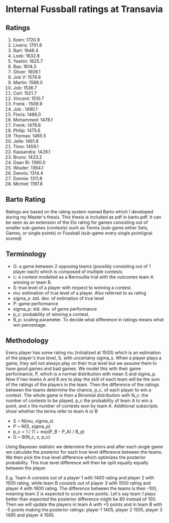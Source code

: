 # Internal Fussball ratings at Transavia
## Ratings
1. Koen: 1720.9 
2. Liveris: 1701.8 
3. Bart: 1648.4 
4. Loek: 1632.8 
5. Yashin: 1625.7 
6. Bas: 1614.3 
7. Oliver: 1609.1 
8. Job V: 1576.8 
9. Martin: 1568.0 
10. Job: 1536.7 
11. Carl: 1521.7 
12. Vincent: 1510.7 
13. Frenk : 1509.9 
14. Job : 1490.1 
15. Floris: 1486.0 
16. Mohammed: 1478.1 
17. Frenk: 1476.6 
18. Philip: 1475.6 
19. Thomas: 1465.5 
20. Jelle: 1461.8 
21. Timo: 1459.1 
22. Kassandra: 1429.1 
23. Bruno: 1423.2 
24. Daan Ri: 1390.0 
25. Wouter: 1364.1 
26. Dennis: 1314.4 
27. Donnie: 1311.8 
28. Michiel: 1197.8 

## Barto Rating
Ratings are based on the rating system named Barto which I developed during my Master's thesis. This thesis is included as pdf in barto.pdf. It can be seen as an extension of the Elo rating for games consisting out of smaller sub-games (contests) such as Tennis (sub-game either Sets, Games, or single points) or Fussball (sub-game every single point/goal scored)
## Terminology
- G: a game between 2 opposing teams (possibly consisting out of 1 player each) which is composed of multiple contests
- c: a contest modelled as a Bernoullia trial with the outcomes team A winning or team B.
- S: true level of a player with respect to winning a contest.
- mu: estimation of true level of a player. Also referred to as rating
- sigma_s: std. dev. of estimation of true level
- P: game performance
- sigma_p: std. dev. of game performance
- p_c: probability of winning a contest.
- B_p: scaling parameter. To decide what difference in ratings means what win percentage.
## Methodology
Every player has some rating mu (initialized at 1500) which is an estimation of the player's true level, S, with uncertainy sigma_s. When a player plays a game, they will not always play on their true level but we assume them to have good games and bad games. We model this with their game performance, P, which is a normal distribution with mean S and sigma_p. Now if two teams A and B are to play the skill of each team will be the sum of the ratings of the players in the team. Then the difference of the ratings between the teams determine the chance, p_c, of each player to win a contest. The whole game is then a Binomial distribution with N_c: the number of contests to be played, p_c the probability of team A to win a point, and x the number of contests won by team A. Additional subscripts show whether the terms refer to team A or B
- S ~ N(mu, sigma_s)
- P ~ N(S, sigma_p)
- p_c = 1 / (1 + exp(P_B - P_A) / B_p)
- G ~ B(N_c, x, p_c)

Using Bayesian statistic we determine the priors and after each single game we calculate the posterior for each true level difference between the teams. We then pick the true level difference which optimizes the posterior probability. This true level difference will then be split equally equally between the player. 

E.g. Team A consists out of a player 1 with 1400 rating and player 2 with 1500 rating, while team B consists out of player 3 with 1500 rating and player 4 with 1600 rating. The difference between the teams is then -100, meaning team 2 is expected to score more points. Let's say team 1 plays better than expected the posterior difference might be 80 instead of 100. Then we will update the players in team A with +5 points and in team B with -5 points making the posterior ratings: player 1 1405, player 2 1505, player 3 1495 and player 4 1595.